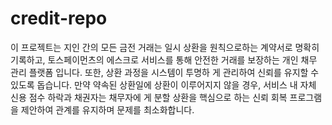 # credit-repo
이 프로젝트는 지인 간의 모든 금전 거래는 일시 상환을 원칙으로하는 계약서로 명확히 기록하고, 토스페이먼츠의 에스크로 서비스를 통해 안전한 거래를 보장하는 개인 채무 관리 플랫폼 입니다. 또한, 상환 과정을 시스템이 투명하 게 관리하여 신뢰를 유지할 수 있도록 돕습니다. 만약 약속된 상환일에 상환이 이루어지지 않을 경우, 서비스 내 자체 신용 점수 하락과 채권자는 채무자에 게 분할 상환을 핵심으로 하는 신뢰 회복 프로그램을 제안하여 관계를 유지하며 문제를 최소화합니다.
